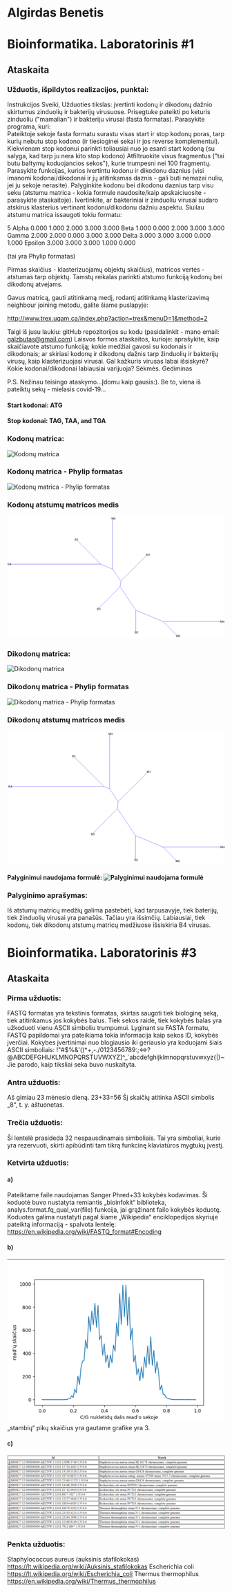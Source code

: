 # Algirdas Benetis
# Bioinformatika. Laboratorinis #1

## Ataskaita

### Užduotis, išpildytos realizacijos, punktai:
Instrukcijos
Sveiki,
Užduoties tikslas: įvertinti kodonų ir dikodonų dažnio skirtumus zinduolių ir bakterijų virusuose. Prisegtuke pateikti po keturis  zinduoliu ("mamalian") ir bakteriju virusai (fasta formatas). Parasykite programa, kuri:  
Pateiktoje sekoje fasta formatu surastu visas start ir stop kodonų poras, tarp kurių nebutu stop kodono (ir tiesioginei sekai ir jos reverse komplementui). 
Kiekvienam stop kodonui parinkti toliausiai nuo jo esanti start kodoną (su salyga, kad tarp ju nera kito stop kodono)
Atfiltruokite visus fragmentus ("tai butu baltymų koduojancios sekos"), kurie trumpesni nei 100 fragmentų.
Parasykite funkcijas, kurios ivertintu kodonu ir dikodonu daznius (visi imanomi kodonai/dikodonai ir jų atitinkamas daznis  - gali buti nemazai nuliu, jei ju sekoje nerasite).
Palyginkite kodonu bei dikodonu daznius tarp visu seku (atstumu matrica - kokia formule naudosite/kaip apskaiciuosite - parasykite ataskaitoje).
Ivertinkite, ar bakteriniai ir zinduoliu virusai sudaro atskirus klasterius vertinant kodonu/dikodonu dažniu aspektu. Siuilau atstumu matrica issaugoti tokiu formatu:

5 
Alpha 0.000 1.000 2.000 3.000 3.000 
Beta 1.000 0.000 2.000 3.000 3.000 
Gamma 2.000 2.000 0.000 3.000 3.000 
Delta 3.000 3.000 3.000 0.000 1.000 
Epsilon 3.000 3.000 3.000 1.000 0.000

(tai yra   Phylip formatas)

Pirmas skaičius - klasterizuojamų objektų skaičius), matricos vertės - atstumas tarp objektų.
Tamstų reikalas parinkti atstumo funkciją kodonų bei dikodonų atvejams.

Gavus matricą,  gauti atitinkamą medį, rodantį atitinkamą klasterizavimą neighbour joining metodu,
galite šiame puslapyje:

http://www.trex.uqam.ca/index.php?action=trex&menuD=1&method=2


Taigi iš jusu laukiu:
gitHub repozitorijos su kodu (pasidalinkit - mano email: galzbutas@gmail.com)
Laisvos formos ataskaitos, kurioje:
aprašykite, kaip skaičiavote atstumo funkciją;
kokie medžiai gavosi su kodonais ir dikodonais;
ar skiriasi kodonų ir dikodonų dažnis tarp žinduolių ir bakterijų virusų, kaip klasterizuojasi virusai. Gal kažkuris virusas labai išsiskyrė? Kokie kodonai/dikodonai labiausiai varijuoja?
Sėkmės.
Gediminas

P.S. Nežinau teisingo ataskymo...Įdomu kaip gausis:). Be to, viena iš pateiktų sekų - mielasis covid-19...

#### Start kodonai: ATG
#### Stop kodonai: TAG, TAA, and TGA

### Kodonų matrica:
![Kodonų matrica](https://raw.githubusercontent.com/BeneAlgirdas/Bioinformatika.-1-lab./master/images/Kodon%C5%B3%20matrica.png)

### Kodonų matrica - Phylip formatas
![Kodonų matrica - Phylip formatas](https://raw.githubusercontent.com/BeneAlgirdas/Bioinformatika.-1-lab./master/images/Kodon%C5%B3%20matrica%20-%20Phylip%20formatas.png)

### Kodonų atstumų matricos medis
![Kodonų matrica - Phylip formatas](https://raw.githubusercontent.com/BeneAlgirdas/Bioinformatika.-1-lab./master/images/Kodon%C5%B3%20atstum%C5%B3%20matricos%20medis.png)

### Dikodonų matrica:
![Dikodonų matrica](https://raw.githubusercontent.com/BeneAlgirdas/Bioinformatika.-1-lab./master/images/Dikodon%C5%B3%20matrica.png)

### Dikodonų matrica - Phylip formatas
![Dikodonų matrica - Phylip formatas](https://raw.githubusercontent.com/BeneAlgirdas/Bioinformatika.-1-lab./master/images/Dikodon%C5%B3%20matrcia%20-%20Phylip%20formatas.png)

### Dikodonų atstumų matricos medis
![Dikodonų matrica - Phylip formatas](https://raw.githubusercontent.com/BeneAlgirdas/Bioinformatika.-1-lab./master/images/Dikodon%C5%B3%20atstum%C5%B3%20matricos%20medis.png)

#### Palyginimui naudojama formulė: ![Palyginimui naudojama formulė](https://raw.githubusercontent.com/BeneAlgirdas/Bioinformatika.-1-lab./master/images/Palyginimui%20naudojama%20formul%C4%97.png)

### Palyginimo aprašymas:
Iš atstumų matricų medžių galima pastebėti, kad tarpusavyje, tiek baterijų, tiek žinduolių virusai yra panašūs. Tačiau yra išsimčių. Labiausiai, tiek kodonų, tiek dikodonų atstumų matricų medžiuose išsiskiria B4 virusas.

# Bioinformatika. Laboratorinis #3

## Ataskaita

### Pirma užduotis:
FASTQ formatas yra tekstinis formatas, skirtas saugoti tiek biologinę seką, tiek atitinkamus jos kokybės balus. Tiek sekos raidė, tiek kokybės balas yra užkoduoti vienu ASCII simboliu trumpumui.
Lyginant su FASTA formatu, FASTQ papildomai yra pateikiama tokia informacija kaip sekos ID, kokybės įverčiai. Kokybes įvertinimai nuo blogiausio iki geriausio yra koduojami šiais ASCII simboliais: !"#$%&'()*+,-./0123456789:;<=>?@ABCDEFGHIJKLMNOPQRSTUVWXYZ]^_`abcdefghijklmnopqrstuvwxyz{|}~
Jie parodo, kaip tiksliai seka buvo nuskaityta.

### Antra užduotis:
Aš gimiau 23 mėnesio dieną.
23+33=56
Šį skaičių atitinka ASCII simbolis „8“, t. y. aštuonetas.

### Trečia užduotis:
Ši lentelė prasideda 32 nespausdinamais simboliais. Tai yra simboliai, kurie yra rezervuoti, skirti apibūdinti tam tikrą funkcinę klaviatūros mygtukų įvestį.

### Ketvirta užduotis:
#### a)
Pateiktame faile naudojamas Sanger Phred+33 kokybės kodavimas.
Ši koduotė buvo nustatyta remiantis „bioinfokit“ biblioteka, analys.format.fq_qual_var(file) funkcija, jai grąžinant failo kokybės koduotę.
Koduotes galima nustatyti pagal šiame „Wikipedia“ enciklopedijos skyriuje pateiktą informaciją - spalvota lentelę:
https://en.wikipedia.org/wiki/FASTQ_format#Encoding

#### b)
![Grafikas. 3 lab.](https://raw.githubusercontent.com/BeneAlgirdas/Bioinformatika.-1-lab./master/images/grafikas.%203%20lab..png)
„stambių“ pikų skaičius yra gautame grafike yra 3.

#### c)
![Lentele. 3 lab.](https://raw.githubusercontent.com/BeneAlgirdas/Bioinformatika.-1-lab./master/images/lentele.%203%20lab..png)

### Penkta užduotis:
Staphylococcus aureus (auksinis stafilokokas) https://lt.wikipedia.org/wiki/Auksinis_stafilokokas
Escherichia coli https://lt.wikipedia.org/wiki/Escherichia_coli
Thermus thermophilus https://en.wikipedia.org/wiki/Thermus_thermophilus
